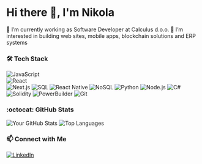 # Hi there 👋, I'm Nikola

🔭 I’m currently working as Software Developer at Calculus d.o.o.
🌱 I’m interested in building web sites, mobile apps, blockchain solutions and ERP systems

### 🛠️ Tech Stack  
![JavaScript](https://img.shields.io/badge/-JavaScript-F7DF1E?logo=javascript&logoColor=black)  
![React](https://img.shields.io/badge/-React-61DAFB?logo=react&logoColor=black)  
![Next.js](https://img.shields.io/badge/-Next.js-000000?logo=nextdotjs&logoColor=white)
![SQL](https://img.shields.io/badge/-SQL-4479A1?logo=mysql&logoColor=white)
![React Native](https://img.shields.io/badge/-React%20Native-61DAFB?logo=react&logoColor=black)
![NoSQL](https://img.shields.io/badge/-NoSQL-4DB33D?logo=mongodb&logoColor=white)
![Python](https://img.shields.io/badge/-Python-3776AB?logo=python&logoColor=white)
![Node.js](https://img.shields.io/badge/-Node.js-339933?logo=nodedotjs&logoColor=white)
![C#](https://img.shields.io/badge/-C%23-239120?logo=csharp&logoColor=white)
![Solidity](https://img.shields.io/badge/-Solidity-363636?logo=solidity&logoColor=white)
![PowerBuilder](https://img.shields.io/badge/-PowerBuilder-0078D4?logo=windows&logoColor=white)
![Git](https://img.shields.io/badge/-Git-F05032?logo=git&logoColor=white) 

### :octocat: GitHub Stats
![Your GitHub Stats](https://github-readme-stats.vercel.app/api?username=yourusername&show_icons=true&theme=radical)
![Top Languages](https://github-readme-stats.vercel.app/api/top-langs/?username=yourusername&layout=compact)

### 📫 Connect with Me  
[![LinkedIn](https://img.shields.io/badge/LinkedIn-0077B5?logo=linkedin)](https://www.linkedin.com/in/nikola-rai%C4%8Devi%C4%87-300a26229/)  
